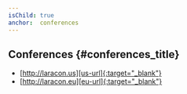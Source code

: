 ```yaml
---
isChild: true
anchor:  conferences
---
```


## Conferences {#conferences_title}

* [http://laracon.us][us-url]{:target="_blank"}
* [http://laracon.eu][eu-url]{:target="_blank"}

[us-url]:http://laracon.us/
[eu-url]:http://laracon.eu/
